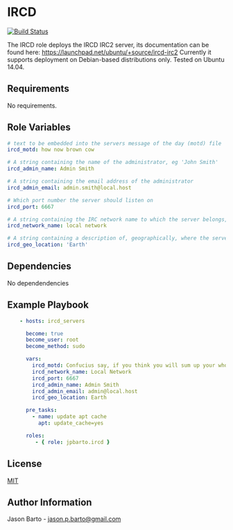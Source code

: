 IRCD
=========

[![Build Status](https://travis-ci.org/jpbarto/ansible-ircd.svg?branch=master)](https://travis-ci.org/jpbarto/ansible-ircd)

The IRCD role deploys the IRCD IRC2 server, its documentation can be found here: https://launchpad.net/ubuntu/+source/ircd-irc2
Currently it supports deployment on Debian-based distributions only. Tested on Ubuntu 14.04.

Requirements
------------

No requirements.

Role Variables
--------------

```yaml
# text to be embedded into the servers message of the day (motd) file
ircd_motd: how now brown cow

# A string containing the name of the administrator, eg 'John Smith'
ircd_admin_name: Admin Smith

# A string containing the email address of the administrator
ircd_admin_email: admin.smith@local.host

# Which port number the server should listen on
ircd_port: 6667

# A string containing the IRC network name to which the server belongs, eg 'Interlinks IRC'
ircd_network_name: local network

# A string containing a description of, geographically, where the server resides, eg 'San Francisco, California, USA'
ircd_geo_location: 'Earth'
```

Dependencies
------------

No dependendencies

Example Playbook
----------------

```yaml
    - hosts: ircd_servers

      become: true
      become_user: root
      become_method: sudo

      vars:
        ircd_motd: Confucius say, if you think you will sum up your whole life on this little bit of paper, you are crazy.
        ircd_network_name: Local Network
        ircd_port: 6667
        ircd_admin_name: Admin Smith
        ircd_admin_email: admin@local.host
        ircd_geo_location: Earth

      pre_tasks:
        - name: update apt cache
          apt: update_cache=yes

      roles:
         - { role: jpbarto.ircd }
```

License
-------

[MIT](LICENSE)

Author Information
------------------

Jason Barto - jason.p.barto@gmail.com

